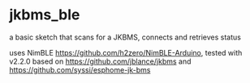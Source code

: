 # jkbms_ble
a basic sketch that scans for a JKBMS, connects and retrieves status

uses NimBLE https://github.com/h2zero/NimBLE-Arduino, tested with v2.2.0
based on https://github.com/jblance/jkbms and https://github.com/syssi/esphome-jk-bms
